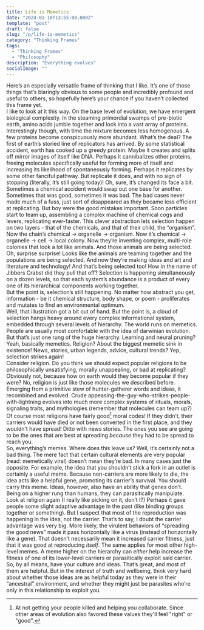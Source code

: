 ```yaml
---
title: Life is Memetics
date: "2024-01-10T13:55:00.000Z"
template: "post"
draft: false
slug: "/p/life-is-memetics"
category: "Thinking Frames"
tags:
  - "Thinking Frames"
  - "Philosophy"
description: "Everything evolves"
socialImage: ""
---
```


Here’s an especially versatile frame of thinking that I like. It’s one of those things that’s blaringly obvious to some people and incredibly profound and useful to others, so hopefully here’s your chance if you haven’t collected this frame yet.  
I like to look at it this way. On the base level of evolution, we have emergent biological complexity. In the steaming primordial swamps of pre-biotic earth, amino acids jumble together and lock into a vast array of proteins. Interestingly though, with time the mixture becomes less homogenous. A few proteins become conspicuously more abundant. What’s the deal? The first of earth’s storied line of replicators has arrived. By some statistical accident, earth has cooked up a greedy protein. Maybe it creates and splits off mirror images of itself like DNA. Perhaps it cannibalizes other proteins, freeing molecules specifically useful for forming more of itself and increasing its likelihood of spontaneously forming. Perhaps it replicates by some other fanciful pathway. But replicate it does, and with no sign of stopping (literally, it’s still going today)! Oh, sure, it’s changed its face a bit. Sometimes a chemical accident would swap out one base for another. Sometimes that was good, sometimes it was bad. The bad cases never made much of a fuss, just sort of disappeared as they became less efficient at replicating. But boy were the good mistakes important. Soon particles start to team up, assembling a complex machine of chemical cogs and levers, replicating ever-faster. This clever abstraction lets selection happen on two layers - that of the chemicals, and that of their child, the “organism”. Now the chain’s chemical -> organelle -> organism. Now it’s chemical -> organelle -> cell -> local colony. Now they’re inventing complex, multi-role colonies that look a lot like animals. And those animals are being selected. Oh, surprise surprise! Looks like the animals are teaming together and the populations are being selected. And now they’re making ideas and art and literature and technology! And that’s being selected too! How in the name of Jibbers Crabst did they pull that off? Selection is happening simultaneously on a dozen levels, so that each system’s abundance is a product of every one of its hierarchical components working together.  
But the point is, selection’s still happening. No matter how abstract you get, information - be it chemical structure, body shape, or poem - proliferates and mutates to find an environmental optimum.  
Well, that illustration got a bit out of hand. But the point is, a cloud of selection hangs heavy around every complex informational system, embedded through several levels of hierarchy. The world runs on memetics. People are usually most comfortable with the idea of darwinian evolution. But that’s just one rung of the huge hierarchy. Learning and neural pruning? Yeah, basically memetics. Religion? About the biggest memetic sink in existence! News, stories, urban legends, advice, cultural trends? Yep, selection strikes again!  
Consider religion. Do you think we should expect popular religions to be philosophically unsatisfying, morally unappealing, or bad at replicating? Obviously not, because how on earth would they become popular if they were? No, religion is just like those molecules we described before. Emerging from a primitive stew of hunter-gatherer words and ideas, it recombined and evolved. Crude appeasing-the-guy-who-strikes-people-with-lightning evolves into much more complex systems of rituals, morals, signaling traits, and mythologies (remember that molecules can team up?) Of course most religions have fairly good[^1] moral codes! If they didn’t, their carriers would have died or not been converted in the first place, and they wouldn’t have spread! Ditto with news stories. The ones you see are going to be the ones that are best at spreading *because* they had to be spread to reach you.  
So, everything’s memes. Where does this leave us? Well, it’s certainly not a bad thing. The mere fact that certain cultural elements are very popular (read: memetically viral) doesn’t mean they’re bad. In many cases just the opposite. For example, the idea that you shouldn’t stick a fork in an outlet is certainly a useful meme. Because non-carriers are more likely to die, the idea acts like a helpful gene, promoting its carrier’s survival. You should carry this meme. Ideas, however, also have an ability that genes don’t. Being on a higher rung than humans, they can parasitically manipulate. Look at religion again (I really like picking on it, don’t I?) Perhaps it gave people some slight adaptive advantage in the past (like binding groups together or something). But I suspect that most of the reproduction was happening in the idea, not the carrier. That’s to say, I doubt the carrier advantage was very big. More likely, the virulent behaviors of “spreading the good news” made it pass horizontally like a virus (instead of horizontally like a gene). That doesn’t necessarily mean it increased carrier fitness, just that it was good at reproducing *itself*. The same applies for most other high-level memes. A meme higher on the hierarchy can *either* help increase the fitness of one of its lower-level carriers or parasitically exploit said carrier. So, by all means, have your culture and ideas. That’s great, and most of them are helpful. But in the interest of truth and wellbeing, think very hard about whether those ideas are as helpful today as they were in their “ancestral” environment, and whether they might just be parasites who’re only in this relationship to exploit you.  

[^1]: At not getting your people killed and helping you collaborate. Since other areas of evolution also favored these values they'll feel "right" or "good".
